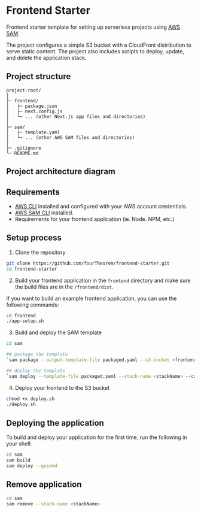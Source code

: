 # Frontend Starter 

Frontend starter template for setting up serverless projects using [AWS SAM](https://aws.amazon.com/serverless/sam/).

The project configures a simple S3 bucket with a CloudFront distribution to serve static content. The project also includes scripts to deploy, update, and delete the application stack. 


## Project structure 
```
project-root/
│
├─ frontend/
│   ├─ package.json
│   ├─ next.config.js
│   └─ ... (other Next.js app files and directories)
│
├─ sam/
│   ├─ template.yaml
│   └─ ... (other AWS SAM files and directories)
│
├─ .gitignore
└─ README.md
```

## Project architecture diagram 


## Requirements 

- [AWS CLI](https://aws.amazon.com/cli/) installed and configured with your AWS account credentials.
- [AWS SAM CLI](https://docs.aws.amazon.com/serverless-application-model/latest/developerguide/serverless-sam-cli-install.html) installed.
- Requirements for your frontend application (ie. Node. NPM, etc.)

## Setup process
1. Clone the repository
```bash 
git clone https://github.com/fourTheorem/frontend-starter.git
cd frontend-starter
```

2. Build your frontend application in the `frontend` directory and make sure the build files are in the `/frontend/dist`. 

If you want to build an example frontend application, you can use the following commands:
```bash
cd frontend
./app-setup.sh
```

3. Build and deploy the SAM template
```bash
cd sam

## package the template
`sam package --output-template-file packaged.yaml --s3-bucket <frontend-bucketName>`

## deploy the template
`sam deploy --template-file packaged.yaml --stack-name <stackName> --capabilities CAPABILITY_IAM`
```

4. Deploy your frontend to the S3 bucket
```bash
chmod +x deploy.sh
./deploy.sh
```


## Deploying the application

To build and deploy your application for the first time, run the following in your shell:

```bash
cd sam 
sam build
sam deploy --guided
```


## Remove application

```bash
cd sam 
sam remove --stack-name <stackName>
```
